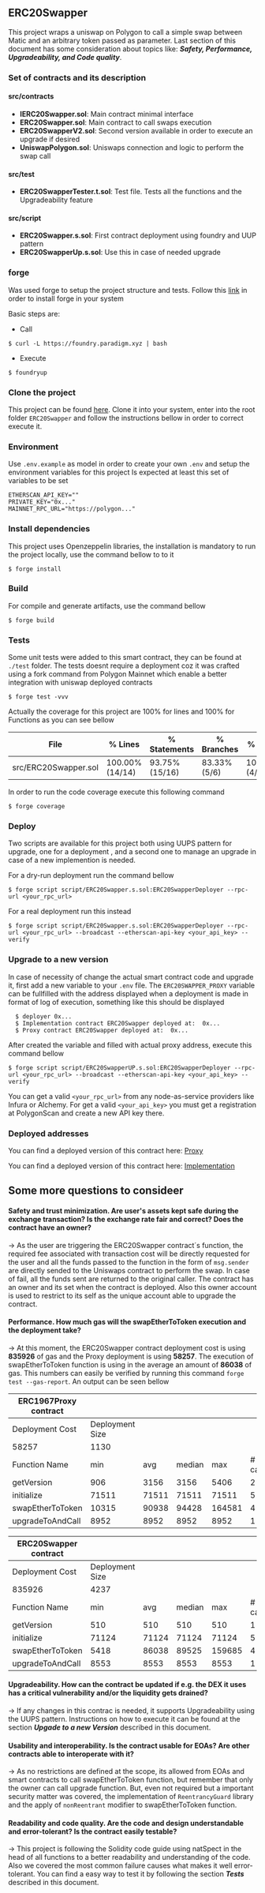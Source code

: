 ## ERC20Swapper

This project wraps a uniswap on Polygon to call a simple swap between Matic and an arbitrary token passed as parameter.  Last section of this document has some consideration about topics like: ***Safety, Performance, Upgradeability, and Code quality***.

### Set of contracts and its description
#### src/contracts
* **IERC20Swapper.sol**: Main contract minimal interface
* **ERC20Swapper.sol**: Main contract to call swaps execution
* **ERC20SwapperV2.sol**: Second version available in order to execute an upgrade if desired
* **UniswapPolygon.sol**: Uniswaps connection and logic to perform the swap call

#### src/test
* **ERC20SwapperTester.t.sol**: Test file.  Tests all the functions and the Upgradeability feature

#### src/script
* **ERC20Swapper.s.sol**: First contract deployment using foundry and UUP pattern
* **ERC20SwapperUp.s.sol**: Use this in case of needed upgrade

### forge
Was used forge to setup the project structure and tests.  Follow this [link](https://book.getfoundry.sh/getting-started/installation) in order to install forge in your system

Basic steps are:
* Call
```shell
$ curl -L https://foundry.paradigm.xyz | bash
```

* Execute
```shell
$ foundryup
```
### Clone the project
This project can be found [here](https://github.com/bezerrablockchain/ERC20Swapper).  Clone it into your system, enter into the root folder ```ERC20Swapper``` and follow the instructions bellow in order to correct execute it.

### Environment

Use ```.env.example``` as model in order to create your own ```.env``` and setup the environment variables for this project
Is expected at least this set of variables to be set

```shell
ETHERSCAN_API_KEY=""
PRIVATE_KEY="0x..."
MAINNET_RPC_URL="https://polygon..."
```
### Install dependencies
This project uses Openzeppelin libraries, the installation is mandatory to run the project locally, use the command bellow to to it
```shell
$ forge install
```

### Build
For compile and generate artifacts, use the command bellow

```shell
$ forge build
```

### Tests
Some unit tests were added to this smart contract, they can be found at `./test` folder.  The tests doesnt require a deployment coz it was crafted using a fork command from Polygon Mainnet which enable a better integration with uniswap deployed contracts
```shell
$ forge test -vvv
```
Actually the coverage for this project are 100% for lines and 100% for Functions as you can see bellow

| File                        | % Lines         | % Statements   | % Branches    | % Funcs       |
|-----------------------------|-----------------|----------------|---------------|---------------|
| src/ERC20Swapper.sol        | 100.00% (14/14) | 93.75% (15/16) | 83.33% (5/6)  | 100.00% (4/4) |



In order to run the code coverage execute this following command
```shell
$ forge coverage
```

### Deploy
Two scripts are available for this project both using UUPS pattern for upgrade, one for a deployment , and a second one to manage an upgrade in case of a new implemention is needed.

For a dry-run deployment run the command bellow
```shell
$ forge script script/ERC20Swapper.s.sol:ERC20SwapperDeployer --rpc-url <your_rpc_url> 
```

For a real deployment run this instead
```shell
$ forge script script/ERC20Swapper.s.sol:ERC20SwapperDeployer --rpc-url <your_rpc_url> --broadcast --etherscan-api-key <your_api_key> --verify
```

### Upgrade to a new version
In case of necessity of change the actual smart contract code and upgrade it, first add a new variable to your ```.env``` file.  The ```ERC20SWAPPER_PROXY``` variable can be fullfilled with the address displayed when a deployment is made in format of log of execution, something like this should be displayed

```shell
  $ deployer 0x...
  $ Implementation contract ERC20Swapper deployed at:  0x...
  $ Proxy contract ERC20Swapper deployed at:  0x...
```

After created the variable and filled with actual proxy address, execute this command bellow
```shell
$ forge script script/ERC20SwapperUP.s.sol:ERC20SwapperDeployer --rpc-url <your_rpc_url> --broadcast --etherscan-api-key <your_api_key> --verify
```

You can get a valid ```<your_rpc_url>``` from any node-as-service providers like Infura or Alchemy.  For get a valid ```<your_api_key>``` you must get a registration at PolygonScan and create a new API key there.


### Deployed addresses
 You can find a deployed version of this contract here: [Proxy](https://sepolia.etherscan.io/address/0x2f34d0a1942881010d1eb4847ef3db94e507f5f9#code)

 You can find a deployed version of this contract here: [Implementation](https://sepolia.etherscan.io/address/0x9c371a4317e17e7e0b9448d787f1d8f6ce7c063b#code)

## Some more questions to consideer

#### Safety and trust minimization. Are user's assets kept safe during the exchange transaction? Is the exchange rate fair and correct? Does the contract have an owner?
-> As the user are triggering the ERC20Swapper contract´s function, the required fee associated with transaction cost will be directly requested for the user and all the funds passed to the function in the form of `msg.sender` are directly sended to the Uniswaps contract to perform the swap. In case of fail, all the funds sent are returned to the original caller.
The contract has an owner and its set when the contract is deployed.  Also this owner account is used to restrict to its self as the unique account able to upgrade the contract.

#### Performance. How much gas will the swapEtherToToken execution and the deployment take?
-> At this moment, the ERC20Swapper contract deployment cost is using **835926** of gas and the Proxy deployment is using **58257**.  The execution of swapEtherToToken function is using in the average an amount of **86038** of gas.  This numbers can easily be verified by running this command ```forge test --gas-report```.  An output can be seen bellow

| ERC1967Proxy contract |                 |       |        |        |         |
|-----------------------|-----------------|-------|--------|--------|---------|
| Deployment Cost       | Deployment Size |       |        |        |         |
| 58257                 | 1130            |       |        |        |         |
| Function Name         | min             | avg   | median | max    | # calls |
| getVersion            | 906             | 3156  | 3156   | 5406   | 2       |
| initialize            | 71511           | 71511 | 71511  | 71511  | 5       |
| swapEtherToToken      | 10315           | 90938 | 94428  | 164581 | 4       |
| upgradeToAndCall      | 8952            | 8952  | 8952   | 8952   | 1       |


| ERC20Swapper contract |                 |       |        |        |         |
|-----------------------|-----------------|-------|--------|--------|---------|
| Deployment Cost       | Deployment Size |       |        |        |         |
| 835926                | 4237            |       |        |        |         |
| Function Name         | min             | avg   | median | max    | # calls |
| getVersion            | 510             | 510   | 510    | 510    | 1       |
| initialize            | 71124           | 71124 | 71124  | 71124  | 5       |
| swapEtherToToken      | 5418            | 86038 | 89525  | 159685 | 4       |
| upgradeToAndCall      | 8553            | 8553  | 8553   | 8553   | 1       |

#### Upgradeability. How can the contract be updated if e.g. the DEX it uses has a critical vulnerability and/or the liquidity gets drained?
-> If any changes in this contrac is needed, it supports Upgradeability using the UUPS pattern.  Instructions on how to execute it can be found at the section ***Upgade to a new Version*** described in this document.

#### Usability and interoperability. Is the contract usable for EOAs? Are other contracts able to interoperate with it?
-> As no restrictions are defined at the scope, its allowed from EOAs and smart contracts to call swapEtherToToken function, but remember that only the owner can call upgrade function.
But, even not required but a important security matter was covered, the implementation of ```ReentrancyGuard``` library and the apply of ```nonReentrant``` modifier to swapEtherToToken function.

#### Readability and code quality. Are the code and design understandable and error-tolerant? Is the contract easily testable?
-> This project is following the Solidity code guide using natSpect in the head of all functions to a better readability and understanding of the code.  Also we covered the most common failure causes what makes it well error-tolerant.  You can find a easy way to test it by following the section ***Tests*** described in this document.
